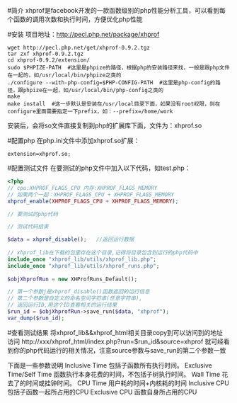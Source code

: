 #简介
xhprof是facebook开发的一款函数级别的php性能分析工具，可以看到每个函数的调用次数和执行时间，方便优化php性能

#安装
项目地址：http://pecl.php.net/package/xhprof
```shell
wget http://pecl.php.net/get/xhprof-0.9.2.tgz
tar zxf xhprof-0.9.2.tgz
cd xhprof-0.9.2/extension/
sudo $PHPIZE-PATH  #这里是phpize的路径，根据php的安装路径来找，一般是跟php文件在一起的，如/usr/local/bin/phpize之类的
./configure --with-php-config=$PHP-CONFIG-PATH  #这里是php-config的路径，跟phpize在一起，如/usr/local/bin/php-config之类的
make
make install  #这一步默认是安装在/usr/local目录下面，如果没有root权限，则在configure里面需要指定一下prefix，如：--prefix=/home/work
```
安装后，会将so文件直接复制到php的扩展库下面，文件为：xhprof.so

#配置php
在php.ini文件中添加xhprof.so扩展：
```
extension=xhprof.so;
```
#配置测试文件
在要测试的php文件中加入以下代码，如test.php：

```php
<?php
// cpu:XHPROF_FLAGS_CPU 内存:XHPROF_FLAGS_MEMORY
// 如果两个一起：XHPROF_FLAGS_CPU + XHPROF_FLAGS_MEMORY 
xhprof_enable(XHPROF_FLAGS_CPU + XHPROF_FLAGS_MEMORY);

// 要测试的php代码

// 测试代码结束

$data = xhprof_disable();   //返回运行数据
 
// xhprof_lib在下载的包里存在这个目录,记得将目录包含到运行的php代码中
include_once "xhprof_lib/utils/xhprof_lib.php";  
include_once "xhprof_lib/utils/xhprof_runs.php";  
 
$objXhprofRun = new XHProfRuns_Default(); 

// 第一个参数j是xhprof_disable()函数返回的运行信息
// 第二个参数是自定义的命名空间字符串(任意字符串),
// 返回运行ID,用这个ID查看相关的运行结果
$run_id = $objXhprofRun->save_run($data, "xhprof");
var_dump($run_id);
```

#查看测试结果
将xhprof_lib&&xhprof_html相关目录copy到可以访问到的地址
访问 http://xxx/xhprof_html/index.php?run=$run_id&source=xhprof 
就可经看到你的php代码运行的相关情况，注意source参数与save_run的第二个参数一致

下面是一些参数说明
Inclusive Time                  包括子函数所有执行时间。
Exclusive Time/Self Time        函数执行本身花费的时间，不包括子树执行时间。
Wall Time                       花去了的时间或挂钟时间。
CPU Time                        用户耗的时间+内核耗的时间
Inclusive CPU                   包括子函数一起所占用的CPU
Exclusive CPU                  函数自身所占用的CPU
